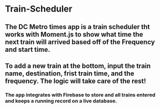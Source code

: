 # Train-Scheduler

## The DC Metro times app is a train scheduler tht works with Moment.js to show what time the next train will arrived based off of the Frequency and start time.

## To add a new train at the bottom, input the train name, destination, frist train time, and the frequency. The logic will take care of the rest!

### The app integrates with Firebase to store and all trains entered and keeps a running record on a live database.